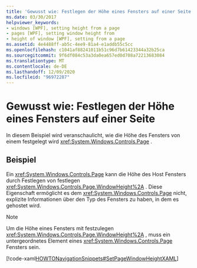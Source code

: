 ```yaml
---
title: 'Gewusst wie: Festlegen der Höhe eines Fensters auf einer Seite'
ms.date: 03/30/2017
helpviewer_keywords:
- windows [WPF], setting height from a page
- pages [WPF], setting window height from
- height of window [WPF], setting from a page
ms.assetid: 4e4488ff-ab5c-4ee9-81a4-e1addb55c5cc
ms.openlocfilehash: c1041af88241011b51c96d7b61423344a32b25ca
ms.sourcegitcommit: 9f6df084c53a3da0ea657ed0d708a72213683084
ms.translationtype: MT
ms.contentlocale: de-DE
ms.lasthandoff: 12/09/2020
ms.locfileid: "96972287"
---
```

# <a name="how-to-set-the-height-of-a-window-from-a-page"></a>Gewusst wie: Festlegen der Höhe eines Fensters auf einer Seite
In diesem Beispiel wird veranschaulicht, wie die Höhe des Fensters von einem festgelegt wird <xref:System.Windows.Controls.Page> .  
  
## <a name="example"></a>Beispiel  
 Ein <xref:System.Windows.Controls.Page> kann die Höhe des Host Fensters durch Festlegen von festlegen <xref:System.Windows.Controls.Page.WindowHeight%2A> . Diese Eigenschaft ermöglicht es dem <xref:System.Windows.Controls.Page> nicht, explizite Informationen über den Typ des Fensters zu haben, in dem es gehostet wird.  
  
> [!NOTE]
> Um die Höhe eines Fensters mit festzulegen <xref:System.Windows.Controls.Page.WindowHeight%2A> , muss ein untergeordnetes Element eines <xref:System.Windows.Controls.Page> Fensters sein.  
  
 [!code-xaml[HOWTONavigationSnippets#SetPageWindowHeightXAML](~/samples/snippets/csharp/VS_Snippets_Wpf/HOWTONavigationSnippets/CSharp/SetWindowHeightPage.xaml#setpagewindowheightxaml)]
